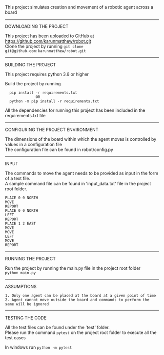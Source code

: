 

This project simulates creation and movement of a robotic agent across a board <br/>

-----------------------
DOWNLOADING THE PROJECT

This project has been uploaded to GitHub at https://github.com/karunmatthew/robot.git <br/>
Clone the project by running ```git clone git@github.com:karunmatthew/robot.git``` <br/>

--------------------
BUILDING THE PROJECT

This project requires python 3.6 or higher

Build the project by running 
```
  pip install -r requirements.txt
              OR
  python -m pip install -r requirements.txt
``` 
All the dependencies for running this project has been included in the requirements.txt file <br/>

-----------------------------------
CONFIGURING THE PROJECT ENVIRONMENT

The dimensions of the board within which the agent moves is controlled by values in a configuration file <br/>
The configuration file can be found in robot/config.py


-----
INPUT

The commands to move the agent needs to be provided as input in the form of a text file. <br/>
A sample command file can be found in 'input_data.txt' file in the project root folder. <br/>
```
PLACE 0 0 NORTH
MOVE
REPORT
PLACE 0 0 NORTH
LEFT
REPORT
PLACE 1 2 EAST
MOVE
MOVE
LEFT
MOVE
REPORT
```

-------------------
RUNNING THE PROJECT

Run the project by running the main.py file in the project root folder <br/>
``` python main.py ```


-----------
ASSUMPTIONS
```
1. Only one agent can be placed at the board at a given point of time
2. Agent cannot move outside the board and commands to perform the same will be ignored
```

----------------
TESTING THE CODE

All the test files can be found under the 'test' folder. <br/>
Please run the command ```pytest``` on the project root folder to execute all the test cases <br/>

In windows run  ```python -m pytest```

